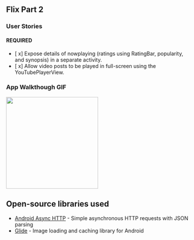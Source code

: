 ## Flix Part 2

### User Stories

#### REQUIRED 

- [ x]  Expose details of nowplaying (ratings using RatingBar, popularity, and synopsis) in a separate activity.
- [ x]  Allow video posts to be played in full-screen using the YouTubePlayerView.

### App Walkthough GIF  

<img src=images/Flixster_2.gif width=250><br>

## Open-source libraries used
- [Android Async HTTP](https://github.com/codepath/CPAsyncHttpClient) - Simple asynchronous HTTP requests with JSON parsing
- [Glide](https://github.com/bumptech/glide) - Image loading and caching library for Android
